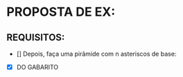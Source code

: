 # PROPOSTA DE EX:
## REQUISITOS:
- [] Depois, faça uma pirâmide com n asteriscos de base:
- [x] DO GABARITO
